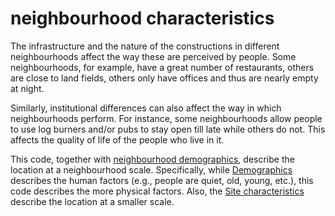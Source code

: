 # neighbourhood characteristics

The infrastructure and the nature of the constructions in different
neighbourhoods affect the way these are perceived by people. Some 
neighbourhoods, for example, have a great number of restaurants, others
are close to land fields, others only have offices and thus are nearly
empty at night. 

Similarly, institutional differences can also affect the way in which 
neighbourhoods perform. For instance, some neighbourhoods allow people to use
log burners and/or pubs to stay open till late while others do not. This affects
the quality of life of the people who live in it.


This code, together with [neighbourhood demographics](code=neighbourhood_demographics),
describe the location at a neighbourhood scale. Specifically, while [Demographics](code=neighbourhood_demographics)
describes the human factors (e.g., people are quiet, old, young, etc.),  this code describes the more physical factors. 
Also, the [Site characteristics](code=site_characteristics) describe the location at a smaller scale.